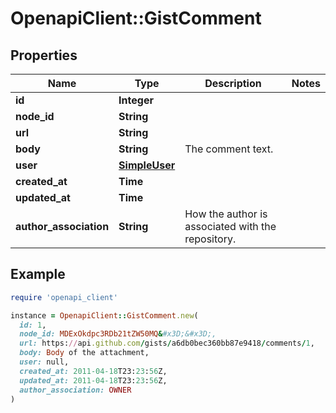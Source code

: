 # OpenapiClient::GistComment

## Properties

| Name | Type | Description | Notes |
| ---- | ---- | ----------- | ----- |
| **id** | **Integer** |  |  |
| **node_id** | **String** |  |  |
| **url** | **String** |  |  |
| **body** | **String** | The comment text. |  |
| **user** | [**SimpleUser**](SimpleUser.md) |  |  |
| **created_at** | **Time** |  |  |
| **updated_at** | **Time** |  |  |
| **author_association** | **String** | How the author is associated with the repository. |  |

## Example

```ruby
require 'openapi_client'

instance = OpenapiClient::GistComment.new(
  id: 1,
  node_id: MDExOkdpc3RDb21tZW50MQ&#x3D;&#x3D;,
  url: https://api.github.com/gists/a6db0bec360bb87e9418/comments/1,
  body: Body of the attachment,
  user: null,
  created_at: 2011-04-18T23:23:56Z,
  updated_at: 2011-04-18T23:23:56Z,
  author_association: OWNER
)
```

